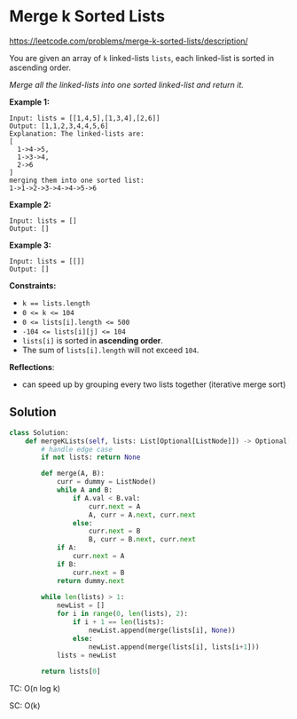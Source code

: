 # Merge k Sorted Lists

https://leetcode.com/problems/merge-k-sorted-lists/description/

You are given an array of `k` linked-lists `lists`, each linked-list is sorted in ascending order.

*Merge all the linked-lists into one sorted linked-list and return it.*

 

**Example 1:**

```
Input: lists = [[1,4,5],[1,3,4],[2,6]]
Output: [1,1,2,3,4,4,5,6]
Explanation: The linked-lists are:
[
  1->4->5,
  1->3->4,
  2->6
]
merging them into one sorted list:
1->1->2->3->4->4->5->6
```

**Example 2:**

```
Input: lists = []
Output: []
```

**Example 3:**

```
Input: lists = [[]]
Output: []
```

 

**Constraints:**

- `k == lists.length`
- `0 <= k <= 104`
- `0 <= lists[i].length <= 500`
- `-104 <= lists[i][j] <= 104`
- `lists[i]` is sorted in **ascending order**.
- The sum of `lists[i].length` will not exceed `104`.



**Reflections**:

- can speed up by grouping every two lists together (iterative merge sort)



## Solution

```python
class Solution:
    def mergeKLists(self, lists: List[Optional[ListNode]]) -> Optional[ListNode]:
        # handle edge case
        if not lists: return None

        def merge(A, B):
            curr = dummy = ListNode()
            while A and B:
                if A.val < B.val:
                    curr.next = A
                    A, curr = A.next, curr.next
                else:
                    curr.next = B
                    B, curr = B.next, curr.next
            if A:
                curr.next = A
            if B:
                curr.next = B
            return dummy.next
        
        while len(lists) > 1:
            newList = []
            for i in range(0, len(lists), 2):
                if i + 1 == len(lists):
                    newList.append(merge(lists[i], None))
                else:
                    newList.append(merge(lists[i], lists[i+1]))
            lists = newList
        
        return lists[0]
```

TC: O(n log k)

SC: O(k)